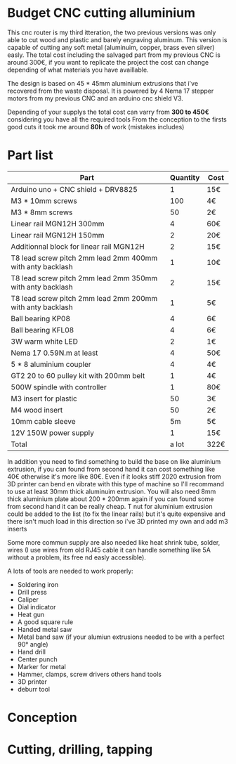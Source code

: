 # Budget CNC cutting alluminium

This cnc router is my third itteration, the two previous versions was only able to cut wood and plastic and barely engraving aluminum.
This version is capable of cutting any soft metal (aluminuim, copper, brass even silver) easly.
The total cost including the salvaged part from my previous CNC is around 300€, if you want to replicate the project the cost can change depending of what materials you have availlable.

The design is based on 45 * 45mm aluminium extrusions that i've recovered from the waste disposal. It is powered by 4 Nema 17 stepper motors from my previous CNC and an arduino cnc shield V3.

Depending of your supplys the total cost can varry from **300 to 450€** considering you have all the required tools
From the conception to the firsts good cuts it took me around **80h** of work (mistakes includes)

# Part list


| Part | Quantity | Cost |
|- | - | - |
| Arduino uno + CNC shield + DRV8825  | 1 | 15€ |
| M3 * 10mm screws | 100 | 4€ |
| M3 * 8mm screws| 50 | 2€ |
| Linear rail MGN12H 300mm | 4 | 60€ |
| Linear rail MGN12H 150mm | 2 | 20€ |
| Additionnal block for linear rail MGN12H | 2 | 15€ |
| T8 lead screw pitch 2mm lead 2mm 400mm with anty backlash | 1 | 10€ |
| T8 lead screw pitch 2mm lead 2mm 350mm with anty backlash | 2 | 15€ |
| T8 lead screw pitch 2mm lead 2mm 200mm with anty backlash | 1 | 5€ |
| Ball bearing KP08 | 4 | 6€ |
| Ball bearing KFL08 | 4 | 6€ |
| 3W warm white LED | 2 | 1€ |
| Nema 17 0.59N.m at least | 4 | 50€ |
| 5 * 8 aluminium coupler | 4 | 4€ |
| GT2 20 to 60 pulley kit with 200mm belt | 1 | 4€ |
| 500W spindle with controller | 1 | 80€ |
| M3 insert for plastic | 50 | 3€ |
| M4 wood insert | 50 | 2€ |
| 10mm cable sleeve | 5m | 5€ |
| 12V 150W power supply | 1 | 15€ |
| Total | a lot | 322€ |

In addition you need to find something to build the base on like aluminium extrusion, if you can found from second hand it can cost something like 40€ otherwise it's more like 80€. Even if it looks stiff 2020 extrusion from 3D printer can bend en vibrate with this type of machine so I'll recommand to use at least 30mm thick aluminuim extrusion.
You will also need 8mm thick aluminium plate about 200 * 200mm again if you can found some from second hand it can be really cheap.
T nut for aluminium extrusion could be added to the list (to fix the linear rails) but it's quite expensive and there isn't much load in this direction so i've 3D printed my own and add m3 inserts

Some more commun supply are also needed like heat shrink tube, solder, wires (I use wires from old RJ45 cable it can handle something like 5A without a problem, its free nd easly accessible).

A lots of tools are needed to work properly:

- Soldering iron
- Drill press
- Caliper
- Dial indicator
- Heat gun
- A good square rule
- Handed metal saw 
- Metal band saw (if your alumiun extrusions needed to be with a perfect 90° angle)
- Hand drill
- Center punch
- Marker for metal
- Hammer, clamps, screw drivers others hand tools
- 3D printer
- deburr tool


# Conception


# Cutting, drilling, tapping
 
